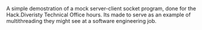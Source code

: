 A simple demostration of a mock server-client socket program, done for the Hack.Diveristy Technical Office hours. 
Its made to serve as an example of multithreading they might see at a software engineering job.
